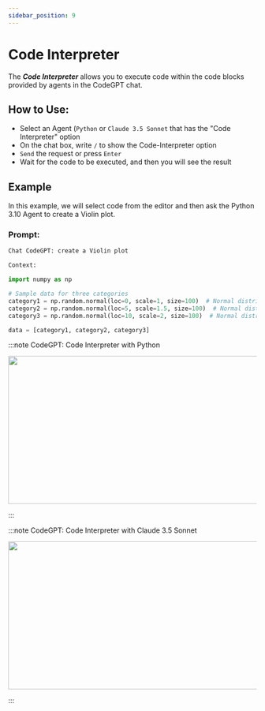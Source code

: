 ```yaml
---
sidebar_position: 9
---
```


# Code Interpreter

The ***Code Interpreter*** allows you to execute code within the code blocks provided by agents in the CodeGPT chat.

## How to Use:
- Select an Agent (`Python` or `Claude 3.5 Sonnet` that has the "Code Interpreter" option
- On the chat box, write `/` to show the Code-Interpreter option
- `Send` the request or press `Enter`
- Wait for the code to be executed, and then you will see the result

## Example
In this example, we will select code from the editor and then ask the Python 3.10 Agent to create a Violin plot.

### Prompt:

```python 
Chat CodeGPT: create a Violin plot

Context:

import numpy as np

# Sample data for three categories
category1 = np.random.normal(loc=0, scale=1, size=100)  # Normal distribution centered at 0
category2 = np.random.normal(loc=5, scale=1.5, size=100)  # Normal distribution centered at 5
category3 = np.random.normal(loc=10, scale=2, size=100)  # Normal distribution centered at 10

data = [category1, category2, category3]

```

:::note CodeGPT: Code Interpreter with Python
<p align="center">
      <img width="550" height="300" src="https://github.com/JudiniLabs/code-gpt-docs/assets/6216945/dfb51437-3706-438e-ba32-abf1f7d61213" />
</p>
:::

:::note CodeGPT: Code Interpreter with Claude 3.5 Sonnet
<p align="center">
      <img width="550" height="300" src="https://github.com/user-attachments/assets/2522c1c0-4584-4f3b-a222-12dd0dad5779" />

</p>
:::



